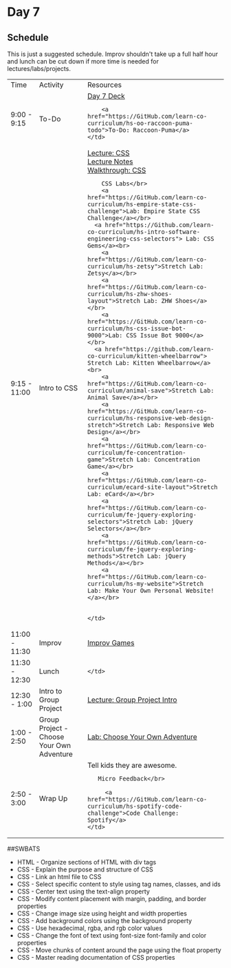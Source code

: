 # Day 7

## Schedule

This is just a suggested schedule. Improv shouldn't take up a full half hour and lunch can be cut down if more time is needed for lectures/labs/projects.

<table>
	<tr>
	  <td>Time</td>
	  <td>Activity</td>
	  <td>Resources</td>
	</tr>
	<tr>
    <td>9:00 - 9:15</td>
    <td>To-Do</td>
    <td>
        <a href="https://docs.google.com/presentation/d/1njVWvkm-bjir6aGeDe9vUsx2A0vdp2bBLKrYIkKy4O0/edit#slide=id.g415fa6f76_018">Day 7 Deck</a></br>

        <a href="https://GitHub.com/learn-co-curriculum/hs-oo-raccoon-puma-todo">To-Do: Raccoon-Puma</a>
    </td>
  </tr>
  <tr>
    <td>9:15 - 11:00</td>
    <td>Intro to CSS</td>
    <td>
    	<a href="lectures/css/LECTURE.md">Lecture: CSS</a></br>
      <a href="lectures/css/LECTURE.md">Lecture Notes</a></br>
    	<a href="https://GitHub.com/learn-co-curriculum/css-walkthrough-hs">Walkthrough: CSS</a></br>
    	
    	CSS Labs</br>
    	<a href="https://GitHub.com/learn-co-curriculum/hs-empire-state-css-challenge">Lab: Empire State CSS Challenge</a></br>
      <a href="https://Github.com/learn-co-curriculum/hs-intro-software-engineering-css-selectors"> Lab: CSS Gems</a><br>
    	<a href="https://GitHub.com/learn-co-curriculum/hs-zetsy">Stretch Lab: Zetsy</a></br>
    	<a href="https://GitHub.com/learn-co-curriculum/hs-zhw-shoes-layout">Stretch Lab: ZHW Shoes</a></br>
    	<a href="https://GitHub.com/learn-co-curriculum/hs-css-issue-bot-9000">Lab: CSS Issue Bot 9000</a></br>
      <a href="https://github.com/learn-co-curriculum/kitten-wheelbarrow"> Stretch Lab: Kitten Wheelbarrow</a> <br>
    	<a href="https://GitHub.com/learn-co-curriculum/animal-save">Stretch Lab: Animal Save</a></br>
    	<a href="https://GitHub.com/learn-co-curriculum/hs-responsive-web-design-stretch">Stretch Lab: Responsive Web Design</a></br>
    	<a href="https://GitHub.com/learn-co-curriculum/fe-concentration-game">Stretch Lab: Concentration Game</a></br>
    	<a href="https://GitHub.com/learn-co-curriculum/ecard-site-layout">Stretch Lab: eCard</a></br>
    	<a href="https://GitHub.com/learn-co-curriculum/fe-jquery-exploring-selectors">Stretch Lab: jQuery Selectors</a></br>
    	<a href="https://GitHub.com/learn-co-curriculum/fe-jquery-exploring-methods">Stretch Lab: jQuery Methods</a></br>
    	<a href="https://GitHub.com/learn-co-curriculum/hs-my-website">Stretch Lab: Make Your Own Personal Website!</a></br>
    	

    </td>
  </tr>
  <tr>
    <td>11:00 - 11:30</td>
    <td>Improv</td>
    <td>
       <a href="https://GitHub.com/learn-co-curriculum/tf-improv-games">Improv Games</a>
    </td>
  </tr>
  <tr>
    <td>11:30 - 12:30</td>
    <td>Lunch</td>
    <td>
       
   	</td>
  </tr>
  <tr>
    <td>12:30 - 1:00</td>
    <td>Intro to Group Project</td>
    <td>
       <a href="lectures/group-project-introduction">Lecture: Group Project Intro</a>
   	</td>
  </tr>
   <tr>
    <td>1:00 - 2:50</td>
    <td>Group Project - Choose Your Own Adventure</td>
    <td>
    <a href="https://GitHub.com/learn-co-curriculum/Hs-Html-Css-Group-Project">Lab: Choose Your Own Adventure</a>
   </td>
  </tr>
  <tr>
    <td>2:50 - 3:00</td>
    <td>Wrap Up</td>
    <td>
       Tell kids they are awesome.</br>

       Micro Feedback</br>

	     <a href="https://GitHub.com/learn-co-curriculum/hs-spotify-code-challenge">Code Challenge: Spotify</a>
   	</td>
  </tr>
</table>


##SWBATS

+ HTML - Organize sections of HTML with div tags
+ CSS - Explain the purpose and structure of CSS
+ CSS - Link an html file to CSS
+ CSS - Select specific content to style using tag names, classes, and ids
+ CSS - Center text using the text-align property
+ CSS - Modify content placement with margin, padding, and border properties
+ CSS - Change image size using height and width properties
+ CSS - Add background colors using the background property
+ CSS - Use hexadecimal, rgba, and rgb color values
+ CSS - Change the font of text using font-size font-family and color properties
+ CSS - Move chunks of content around the page using the float property
+ CSS - Master reading documentation of CSS properties

